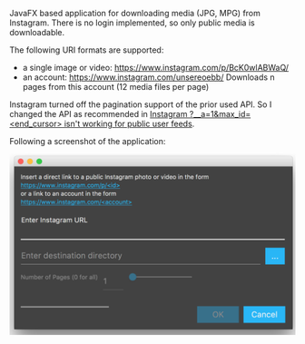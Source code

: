 JavaFX based application for downloading media (JPG, MPG) from Instagram.
There is no login implemented, so only public media is downloadable.

The following URI formats are supported:

- a single image or video: https://www.instagram.com/p/BcK0wlABWaQ/
- an account: https://www.instagram.com/unsereoebb/
  Downloads n pages from this account (12 media files per page)

Instagram turned off the pagination support of the prior used API.
So I changed the API as recommended in 
[Instagram ?__a=1&max_id=<end_cursor> isn't working for public user feeds](https://stackoverflow.com/questions/49265013/instagram-a-1max-id-end-cursor-isnt-working-for-public-user-feeds).

Following a screenshot of the application:


![Screenshot](src/doc/screenshot.png?raw=true)
